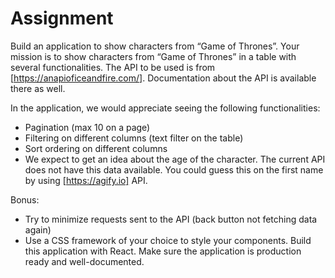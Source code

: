 # Assignment

Build an application to show characters from “Game of Thrones”. Your mission is to show characters from “Game of Thrones” in a table with several functionalities.
The API to be used is from [https://anapioficeandfire.com/]. Documentation about the API is available there as well.

In the application, we would appreciate seeing the following functionalities:

- Pagination (max 10 on a page)
- Filtering on different columns (text filter on the table)
- Sort ordering on different columns
- We expect to get an idea about the age of the character. The current API does not have this data available. You could guess this on the first name by using [https://agify.io] API.

Bonus:
- Try to minimize requests sent to the API (back button not fetching data again)
- Use a CSS framework of your choice to style your components. Build this application with React. Make sure the application is production ready and well-documented.
